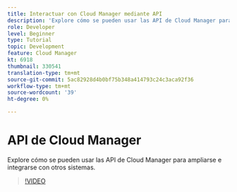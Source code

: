 ```yaml
---
title: Interactuar con Cloud Manager mediante API
description: 'Explore cómo se pueden usar las API de Cloud Manager para ampliarse e integrarse con otros sistemas.  '
role: Developer
level: Beginner
type: Tutorial
topic: Development
feature: Cloud Manager
kt: 6918
thumbnail: 330541
translation-type: tm+mt
source-git-commit: 5ac82928d4b0bf75b348a414793c24c3aca92f36
workflow-type: tm+mt
source-wordcount: '39'
ht-degree: 0%

---
```



# API de Cloud Manager

Explore cómo se pueden usar las API de Cloud Manager para ampliarse e integrarse con otros sistemas.

>[!VIDEO](https://video.tv.adobe.com/v/330541/?quality=12&learn=on)